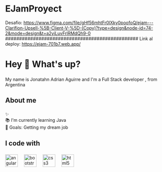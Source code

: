 # EJamProyect

Desafio: https://www.figma.com/file/gHf56mhtFr0lXky0poofoQ/ejam---Clarifion-Upsell-%5B-Client-V-%5D-(Copy)?type=design&node-id=74-2&mode=design&t=a2yiLuvFrlRMdQh9-0
################################################ Link al deploy: https://ejam-701b7.web.app/

<h1 align="left">Hey 👋 What's up?</h1>

###

<p align="left">My name is Jonatahn Adrian Aguirre and I'm a Full Stack developer , from Argentina</p>

###

<h2 align="left">About me</h2>

###

<p align="left">✨ <br>📚 I'm currently learning Java <br>🎯 Goals: Getting my dream job <br></p>

###

<h2 align="left">I code with</h2>

###

<div align="left">
  <img src="https://cdn.jsdelivr.net/gh/devicons/devicon/icons/angularjs/angularjs-original.svg" height="40" alt="angularjs logo"  />
  <img width="12" />
  <img src="https://cdn.jsdelivr.net/gh/devicons/devicon/icons/bootstrap/bootstrap-original.svg" height="40" alt="bootstrap logo"  />
  <img width="12" />
  <img src="https://cdn.jsdelivr.net/gh/devicons/devicon/icons/css3/css3-original.svg" height="40" alt="css3 logo"  />
  <img width="12" />
  <img src="https://cdn.jsdelivr.net/gh/devicons/devicon/icons/html5/html5-original.svg" height="40" alt="html5 logo"  />
</div>

###
